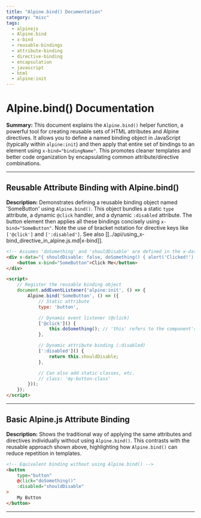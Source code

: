 ```yaml
---
title: "Alpine.bind() Documentation"
category: "misc"
tags:
  - alpinejs
  - Alpine.bind
  - x-bind
  - reusable-bindings
  - attribute-binding
  - directive-binding
  - encapsulation
  - javascript
  - html
  - alpine:init
---
```


# Alpine.bind() Documentation

**Summary:** This document explains the `Alpine.bind()` helper function, a powerful tool for creating reusable sets of HTML attributes and Alpine directives. It allows you to define a named binding object in JavaScript (typically within `alpine:init`) and then apply that entire set of bindings to an element using `x-bind="bindingName"`. This promotes cleaner templates and better code organization by encapsulating common attribute/directive combinations.

---

## Reusable Attribute Binding with Alpine.bind()

**Description:** Demonstrates defining a reusable binding object named 'SomeButton' using `Alpine.bind()`. This object bundles a static `type` attribute, a dynamic `@click` handler, and a dynamic `:disabled` attribute. The button element then applies all these bindings concisely using `x-bind="SomeButton"`. Note the use of bracket notation for directive keys like `['@click']` and `[':disabled']`. See also [[../api/using_x-bind_directive_in_alpine.js.md|x-bind]].

```html
<!-- Assumes 'doSomething' and 'shouldDisable' are defined in the x-data scope -->
<div x-data="{ shouldDisable: false, doSomething() { alert('Clicked!'); } }">
    <button x-bind="SomeButton">Click Me</button>
</div>

<script>
    // Register the reusable binding object
    document.addEventListener('alpine:init', () => {
        Alpine.bind('SomeButton', () => ({
            // Static attribute
            type: 'button',

            // Dynamic event listener (@click)
            ['@click']() {
                this.doSomething(); // 'this' refers to the component's data scope
            },

            // Dynamic attribute binding (:disabled)
            [':disabled']() {
                return this.shouldDisable;
            },

            // Can also add static classes, etc.
            // class: 'my-button-class'
        }));
    });
</script>
```

---

## Basic Alpine.js Attribute Binding

**Description:** Shows the traditional way of applying the same attributes and directives individually without using `Alpine.bind()`. This contrasts with the reusable approach shown above, highlighting how `Alpine.bind()` can reduce repetition in templates.

```html
<!-- Equivalent binding without using Alpine.bind() -->
<button
    type="button"
    @click="doSomething()"
    :disabled="shouldDisable"
>
    My Button
</button>
```

---